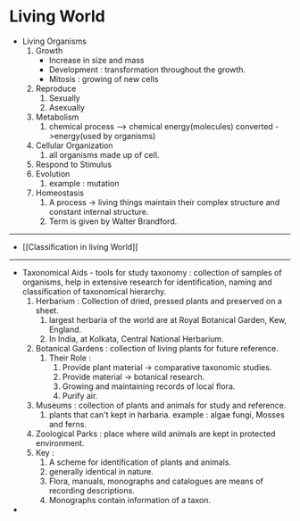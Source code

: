 # Living World
- Living Organisms
	1. Growth
		- Increase in size and mass
		- Development : transformation throughout the growth.
		- Mitosis : growing of new cells
	1. Reproduce
		1. Sexually
		2. Asexually
	1. Metabolism 
		1. chemical process --> chemical energy(molecules) converted ->energy(used by organisms) 
	2. Cellular Organization
		1.  all organisms made up of cell.
	3. Respond to Stimulus
	4. Evolution
		1. example : mutation
	5. Homeostasis
		1.  A process -> living things maintain their complex structure and constant internal structure.
		2. Term is given by Walter Brandford.
---
- [[Classification in living World]]

---
- Taxonomical Aids - tools for study taxonomy : collection of samples of organisms, help in extensive research for identification, naming and classification of taxonomical hierarchy.
	1. Herbarium :  Collection of dried, pressed plants and preserved on a sheet.
		1. largest herbaria of the world are at Royal Botanical Garden, Kew, England.
		2. In India, at Kolkata, Central National Herbarium.
	1. Botanical Gardens : collection of living plants for future reference.
		1. Their Role :
			1. Provide plant material -> comparative taxonomic studies.
			2. Provide material -> botanical research.
			3. Growing and maintaining records of local flora.
			4. Purify air.
	1. Museums : collection of plants and animals for study and reference.
		1. plants that can't kept in harbaria. example : algae fungi, Mosses and ferns.
	1. Zoological Parks : place where wild animals are kept in protected environment.
	1. Key : 
		1. A scheme for identification of plants and animals.
		2. generally identical in nature.
		3. Flora, manuals, monographs and catalogues are means of recording descriptions.
		4. Monographs contain information of a taxon.
-  